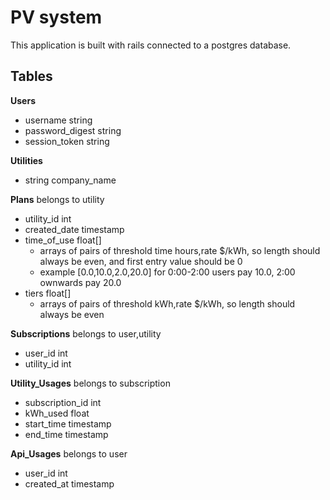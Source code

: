 # PV system

This application is built with rails connected to a postgres database.

## Tables

**Users**
  * username string
  * password_digest string  
  * session_token string

**Utilities**
  * string company_name

**Plans** belongs to utility
  * utility_id int
  * created_date timestamp
  * time_of_use float[]
    * arrays of pairs of threshold time hours,rate $/kWh, so length should always be even, and first entry value should be 0
    * example [0.0,10.0,2.0,20.0] for 0:00-2:00 users pay 10.0, 2:00 ownwards pay 20.0
  * tiers float[]
    * arrays of pairs of threshold kWh,rate $/kWh, so length should always be even

**Subscriptions** belongs to user,utility
  * user_id int
  * utility_id int

**Utility_Usages** belongs to subscription
  * subscription_id int
  * kWh_used float
  * start_time timestamp
  * end_time timestamp

**Api_Usages** belongs to user
  * user_id int
  * created_at timestamp
